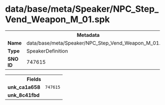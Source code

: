 <h1>data/base/meta/Speaker/NPC_Step_Vend_Weapon_M_01.spk</h1><table><tr><th colspan="100%">Metadata</th></tr><tr><td><b>Name</b></td><td>data/base/meta/Speaker/NPC_Step_Vend_Weapon_M_01.spk</td></tr><tr><td><b>Type</b></td><td>SpeakerDefinition</td></tr><tr><td><b>SNO ID</b></td><td>747615</td></tr></table>

<table><tr><th colspan="100%">Fields</th></tr><tr><td><b>unk_ca1a658</b></td><td><code>747615</code></td></tr><tr><td><b>unk_8c41fbd</b></td><td></td></tr></table>

